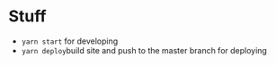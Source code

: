 # Stuff

* `yarn start` for developing
* `yarn deploy`build site and push to the master branch for deploying
